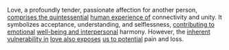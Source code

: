 
Love, a profoundly tender, passionate affection for another person, [comprises the quintessential](1/1/3/1/1/1/1/2/.Indivisible) [human experience of](2/1/1/2/2/2/.Feelings%20of%20Sex%20and%20Reproduction) connectivity and unity. It symbolizes acceptance, understanding, and selflessness, [contributing to emotional](2/1/2/1/.Emotions) [well-being and interpersonal](2/2/1/2/2/2/.Well-being) harmony. However, the [inherent vulnerability in](3/1/2/2/_Vulnerability-Protection) [love also exposes](2/1/1/2/2/2/2/1/.Intimacy) [us to potential](1/2/2/2/1/3/1/.Potential) pain and loss.

